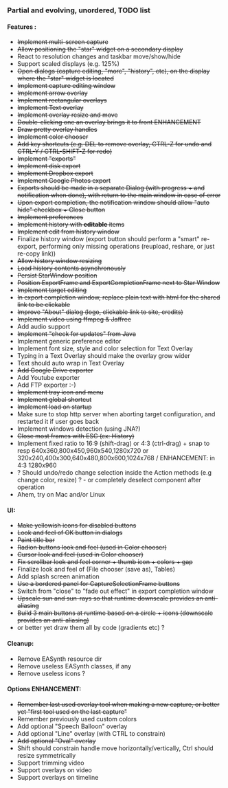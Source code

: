 ### Partial and evolving, unordered, TODO list

#### Features :
 - ~~Implement multi-screen capture~~
 - ~~Allow positioning the "star" widget on a secondary display~~
 - React to resolution changes and taskbar move/show/hide
 - Support scaled displays (e.g. 125%)
 - ~~Open dialogs (capture editing, "more", "history", etc), on the display where the "star" widget is located~~
 - ~~Implement capture editing window~~
 - ~~Implement arrow overlay~~
 - ~~Implement rectangular overlays~~
 - ~~Implement Text overlay~~
 - ~~Implement overlay resize and move~~
 - ~~Double-clicking one an overlay brings it to front ENHANCEMENT~~
 - ~~Draw pretty overlay handles~~
 - ~~Implement color chooser~~
 - ~~Add key shortcuts (e.g. DEL to remove overlay, CTRL-Z for undo and CTRL-Y / CTRL-SHIFT-Z for redo)~~
 - ~~Implement "exports"~~
 - ~~Implement disk export~~
 - ~~Implement Dropbox export~~
 - ~~Implement Google Photos export~~
 - ~~Exports should be made in a separate Dialog (with progress + and notification when done), with return to the main window in case of error~~
 - ~~Upon export completion, the notification window should allow "auto hide" checkbox + Close button~~
 - ~~Implement preferences~~
 - ~~Implement history with **editable** items~~
 - ~~Implement edit from history window~~
 - Finalize history window (export button should perform a "smart" re-export, performing only missing operations (reupload, reshare, or just re-copy link))
 - ~~Allow history window resizing~~
 - ~~Load history contents asynchronously~~
 - ~~Persist StarWindow position~~
 - ~~Position ExportFrame and ExportCompletionFrame next to Star Window~~
 - ~~Implement target editing~~
 - ~~In export completion window, replace plain text with html for the shared link to be clickable~~
 - ~~Improve "About" dialog (logo, clickable link to site, credits)~~
 - ~~Implement video using ffmpeg & Jaffree~~
 - Add audio support
 - ~~Implement "check for updates" from Java~~
 - Implement generic preference editor
 - Implement font size, style and color selection for Text Overlay
 - Typing in a Text Overlay should make the overlay grow wider
 - Text should auto wrap in Text Overlay
 - ~~Add Google Drive exporter~~
 - Add Youtube exporter
 - Add FTP exporter :-)
 - ~~Implement tray icon and menu~~
 - ~~Implement global shortcut~~
 - ~~Implement load on startup~~
 - Make sure to stop http server when aborting target configuration, and restarted it if user goes back
 - Implement windows detection (using JNA?)
 - ~~Close most frames with ESC (ex: History)~~
 - Implement fixed ratio to 16:9 (shift-drag) or 4:3 (ctrl-drag) + snap to resp 640x360,800x450,960x540,1280x720 or 320x240,400x300,640x480,800x600,1024x768 / ENHANCEMENT: in 4:3 1280x960
 - ? Should undo/redo change selection inside the Action methods (e.g change color, resize) ? - or completely deselect component after operation
 - Ahem, try on Mac and/or Linux

#### UI:
 - ~~Make yellowish icons for disabled buttons~~
 - ~~Look and feel of OK button in dialogs~~
 - ~~Paint title bar~~
 - ~~Radion buttons look and feel (used in Color chooser)~~
 - ~~Cursor look and feel (used in Color chooser)~~
 - ~~Fix scrollbar look and feel corner + thumb icon + colors + gap~~
 - Finalize look and feel of (File chooser (save as), Tables)
 - Add splash screen animation
 - ~~Use a bordered panel for CaptureSelectionFrame buttons~~
 - Switch from "close" to "fade out effect" in export completion window
 - ~~Upscale sun and sun-rays so that runtime downscale provides an anti-aliasing~~ 
 - ~~Build 3 main buttons at runtime based on a circle + icons (downscale provides an anti-aliasing)~~
 - or better yet draw them all by code (gradients etc) ?

#### Cleanup:
 - Remove EASynth resource dir
 - Remove useless EASynth classes, if any
 - Remove useless icons ?

#### Options ENHANCEMENT:
 - ~~Remember last used overlay tool when making a new capture, or better yet "first tool used on the last capture"~~ 
 - Remember previously used custom colors
 - Add optional "Speech Balloon" overlay
 - Add optional "Line" overlay (with CTRL to constrain)
 - ~~Add optional "Oval" overlay~~
 - Shift should constrain handle move horizontally/vertically, Ctrl should resize symmetrically
 - Support trimming video
 - Support overlays on video
 - Support overlays on timeline



